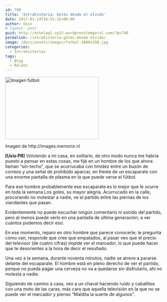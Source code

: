 ```yaml
---
id: 740
title: 'Intrahistoria: Goles desde el olvido'
date: 2017-01-14T16:51:15+00:00
author: Uxio
# layout: post
guid: http://enteleq1-cp23.wordpresstemporal.com/?p=740
permalink: /intrahistoria-goles-desde-olvido/
image: /docs/assets/images/futbol-1000x288.jpg
categories:
  - Intrahistorias
tags:
  - Blog
  - Relato
---
```

<div id="attachment_1186" style="width: 310px" class="wp-caption alignleft">
  <a href="http://entelequia.info/docs/assets/images/futbol.jpg"><img aria-describedby="caption-attachment-1186" class="size-medium wp-image-1186" src="http://entelequia.info/docs/assets/images/futbol-300x199.jpg" alt="Imagen futbol" width="300" height="199" srcset="http://entelequia.info/docs/assets/images/futbol-300x199.jpg 300w, http://entelequia.info/docs/assets/images/futbol-768x509.jpg 768w, http://entelequia.info/docs/assets/images/futbol-1024x679.jpg 1024w, http://entelequia.info/docs/assets/images/futbol-452x300.jpg 452w, http://entelequia.info/docs/assets/images/futbol.jpg 1280w" sizes="(max-width: 300px) 100vw, 300px" /></a>
  
  <p id="caption-attachment-1186" class="wp-caption-text">
    Imagen de http://images.memorix.nl
  </p>
</div>

**[Uxío PR]** Volviendo a mi casa, en solitario, de otro modo nunca me habría puesto a pensar en estas cosas, me fijé en un hombre de los que ahora llaman “sin-techo”, que se acurrucaba con timidez entre un buzón de correos y una señal de prohibido aparcar, en frente de un escaparate con una enorme pantalla de plasma en la que puede verse el fútbol.

Para ese hombre probablemente ese escaparate es lo mejor que le ocurre en toda la semana.Los goles, su mayor alegría. Acurrucado en la calle, procurando no molestar a nadie, ve el partido entre las piernas de los viandantes que pasan.

Evidentemente no puede escuchar ningún comentario ni sonido del partido, pero al menos puede verlo en una pantalla de última generación; a ver cuántos podemos decir eso.

En ese momento, reparo en otro hombre que parece conocerle; le pregunta cómo van, responde que cree que empatados, al pasar veo que el precio del televisor (de cuatro cifras) impide ver el marcador, lo que puede hacer que te desorientes a la hora de decir el resultado.

Una vez a la semana, durante noventa minutos, nadie se atreve a pararse delante del escaparate. El hombre está en pleno derecho de ver el partido, porque no pueda pagar una cerveza no va a quedarse sin disfrutarlo, ahí no molesta a nadie.

Siguiendo de camino a casa, veo a un chaval haciendo ruido y caballitos con una moto de las caras, más cara que aquella televisión en la que no se puede ver el marcador y pienso “Maldita la suerte de algunos”.